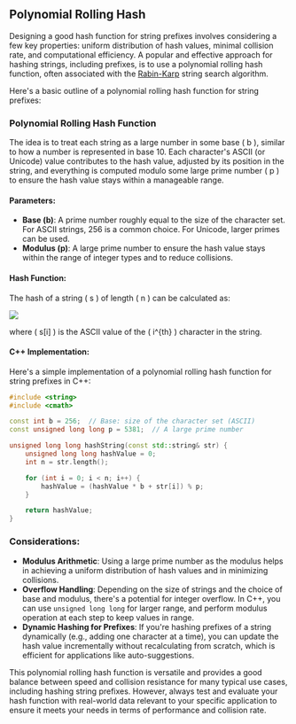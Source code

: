 ## Polynomial Rolling Hash

Designing a good hash function for string prefixes involves considering a few key properties: uniform distribution of hash values, minimal collision rate, and computational efficiency. A popular and effective approach for hashing strings, including prefixes, is to use a polynomial rolling hash function, often associated with the [Rabin-Karp](https://en.wikipedia.org/wiki/Rabin%E2%80%93Karp_algorithm) string search algorithm.

Here's a basic outline of a polynomial rolling hash function for string prefixes:

### Polynomial Rolling Hash Function

The idea is to treat each string as a large number in some base \( b \), similar to how a number is represented in base 10. Each character's ASCII (or Unicode) value contributes to the hash value, adjusted by its position in the string, and everything is computed modulo some large prime number \( p \) to ensure the hash value stays within a manageable range.

#### Parameters:

- **Base (b)**: A prime number roughly equal to the size of the character set. For ASCII strings, 256 is a common choice. For Unicode, larger primes can be used.
- **Modulus (p)**: A large prime number to ensure the hash value stays within the range of integer types and to reduce collisions.

#### Hash Function:

The hash of a string \( s \) of length \( n \) can be calculated as:

<img src="https://quicklatex.com/cache3/f5/ql_40020844f0dc1918dab130a262ba0ff5_l3.png">

where \( s[i] \) is the ASCII value of the \( i^{th} \) character in the string.

#### C++ Implementation:

Here's a simple implementation of a polynomial rolling hash function for string prefixes in C++:

```cpp
#include <string>
#include <cmath>

const int b = 256;  // Base: size of the character set (ASCII)
const unsigned long long p = 5381;  // A large prime number

unsigned long long hashString(const std::string& str) {
    unsigned long long hashValue = 0;
    int n = str.length();

    for (int i = 0; i < n; i++) {
        hashValue = (hashValue * b + str[i]) % p;
    }

    return hashValue;
}
```

### Considerations:

- **Modulus Arithmetic**: Using a large prime number as the modulus helps in achieving a uniform distribution of hash values and in minimizing collisions.
- **Overflow Handling**: Depending on the size of strings and the choice of base and modulus, there's a potential for integer overflow. In C++, you can use `unsigned long long` for larger range, and perform modulus operation at each step to keep values in range.
- **Dynamic Hashing for Prefixes**: If you're hashing prefixes of a string dynamically (e.g., adding one character at a time), you can update the hash value incrementally without recalculating from scratch, which is efficient for applications like auto-suggestions.

This polynomial rolling hash function is versatile and provides a good balance between speed and collision resistance for many typical use cases, including hashing string prefixes. However, always test and evaluate your hash function with real-world data relevant to your specific application to ensure it meets your needs in terms of performance and collision rate.